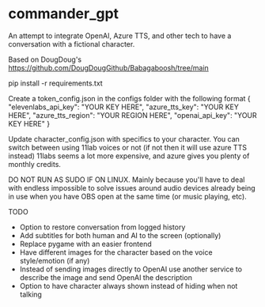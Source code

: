 # commander_gpt
An attempt to integrate OpenAI, Azure TTS, and other tech to have a conversation with a fictional character.

Based on DougDoug's https://github.com/DougDougGithub/Babagaboosh/tree/main


pip install -r requirements.txt

Create a token_config.json in the configs folder with the following format
{
    "elevenlabs_api_key": "YOUR KEY HERE",
    "azure_tts_key": "YOUR KEY HERE",
    "azure_tts_region": "YOUR REGION HERE",
    "openai_api_key": "YOUR KEY HERE"
}

Update character_config.json with specifics to your character.
You can switch between using 11lab voices or not (if not then it will use azure TTS instead)
11labs seems a lot more expensive, and azure gives you plenty of monthly credits.

DO NOT RUN AS SUDO IF ON LINUX.
Mainly because you'll have to deal with endless impossible to solve issues around audio devices already being in use when you have OBS open at the same time (or music playing, etc).

TODO
- Option to restore conversation from logged history
- Add subtitles for both human and AI to the screen (optionally)
- Replace pygame with an easier frontend
- Have different images for the character based on the voice style/emotion (if any)
- Instead of sending images directly to OpenAI use another service to describe the image and send OpenAI the description
- Option to have character always shown instead of hiding when not talking